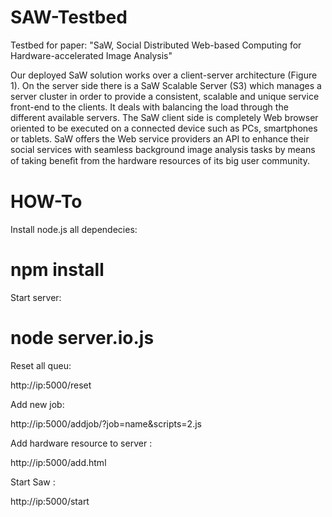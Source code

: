 SAW-Testbed
===========

Testbed for paper: "SaW, Social Distributed Web-based Computing for Hardware-accelerated Image Analysis"

Our deployed SaW solution works over a client-server architecture (Figure 1). On the server side there is a SaW
Scalable Server (S3) which manages a server cluster in order to provide a consistent, scalable and unique service front-end
to the clients. It deals with balancing the load through the different available servers. The SaW client side is completely
Web browser oriented to be executed on a connected device such as PCs, smartphones or tablets. SaW offers the Web
service providers an API to enhance their social services with seamless background image analysis tasks by means of taking
beneﬁt from the hardware resources of its big user community.

HOW-To
===========

Install node.js all dependecies:

# npm install


Start server:

# node server.io.js

Reset all queu:

http://ip:5000/reset

Add new job:

http://ip:5000/addjob/?job=name&scripts=2.js

Add hardware resource to server :

http://ip:5000/add.html

Start Saw :

http://ip:5000/start

